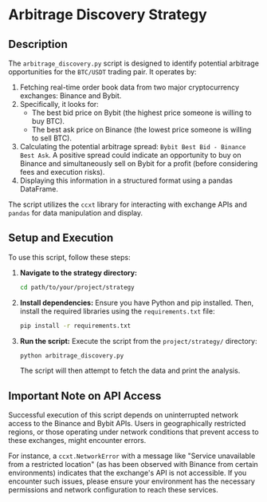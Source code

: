# Arbitrage Discovery Strategy

## Description

The `arbitrage_discovery.py` script is designed to identify potential arbitrage opportunities for the `BTC/USDT` trading pair. It operates by:

1.  Fetching real-time order book data from two major cryptocurrency exchanges: Binance and Bybit.
2.  Specifically, it looks for:
    *   The best bid price on Bybit (the highest price someone is willing to buy BTC).
    *   The best ask price on Binance (the lowest price someone is willing to sell BTC).
3.  Calculating the potential arbitrage spread: `Bybit Best Bid - Binance Best Ask`. A positive spread could indicate an opportunity to buy on Binance and simultaneously sell on Bybit for a profit (before considering fees and execution risks).
4.  Displaying this information in a structured format using a pandas DataFrame.

The script utilizes the `ccxt` library for interacting with exchange APIs and `pandas` for data manipulation and display.

## Setup and Execution

To use this script, follow these steps:

1.  **Navigate to the strategy directory:**
    ```bash
    cd path/to/your/project/strategy
    ```

2.  **Install dependencies:**
    Ensure you have Python and pip installed. Then, install the required libraries using the `requirements.txt` file:
    ```bash
    pip install -r requirements.txt
    ```

3.  **Run the script:**
    Execute the script from the `project/strategy/` directory:
    ```bash
    python arbitrage_discovery.py
    ```
    The script will then attempt to fetch the data and print the analysis.

## Important Note on API Access

Successful execution of this script depends on uninterrupted network access to the Binance and Bybit APIs. Users in geographically restricted regions, or those operating under network conditions that prevent access to these exchanges, might encounter errors.

For instance, a `ccxt.NetworkError` with a message like "Service unavailable from a restricted location" (as has been observed with Binance from certain environments) indicates that the exchange's API is not accessible. If you encounter such issues, please ensure your environment has the necessary permissions and network configuration to reach these services.
